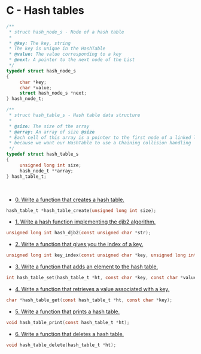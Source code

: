 # C - Hash tables

```c
/**
 * struct hash_node_s - Node of a hash table
 *
 * @key: The key, string
 * The key is unique in the HashTable
 * @value: The value corresponding to a key
 * @next: A pointer to the next node of the List
 */
typedef struct hash_node_s
{
     char *key;
     char *value;
     struct hash_node_s *next;
} hash_node_t;

/**
 * struct hash_table_s - Hash table data structure
 *
 * @size: The size of the array
 * @array: An array of size @size
 * Each cell of this array is a pointer to the first node of a linked list,
 * because we want our HashTable to use a Chaining collision handling
 */
typedef struct hash_table_s
{
     unsigned long int size;
     hash_node_t **array;
} hash_table_t;
```
&nbsp;
&nbsp;

- [0. Write a function that creates a hash table.](0-hash_table_create.c)
```c
hash_table_t *hash_table_create(unsigned long int size);
```

- [1. Write a hash function implementing the djb2 algorithm.](1-djb2.c)
```c
unsigned long int hash_djb2(const unsigned char *str);
```

- [2. Write a function that gives you the index of a key.](2-key_index.c)
```c
unsigned long int key_index(const unsigned char *key, unsigned long int size);
```

- [3. Write a function that adds an element to the hash table.](3-hash_table_set.c)
```c
int hash_table_set(hash_table_t *ht, const char *key, const char *value);
```

- [4. Write a function that retrieves a value associated with a key.](4-hash_table_get.c)
```c
char *hash_table_get(const hash_table_t *ht, const char *key);
```

- [5. Write a function that prints a hash table.](5-hash_table_print.c)
```c
void hash_table_print(const hash_table_t *ht);
```

- [6. Write a function that deletes a hash table.](6-hash_table_delete.c)
```c
void hash_table_delete(hash_table_t *ht);
```

